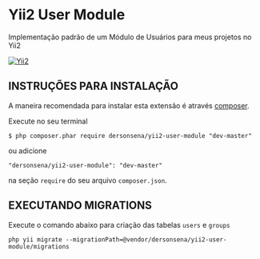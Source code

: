 Yii2 User Module
===========================

Implementação padrão de um Módulo de Usuários para meus projetos no Yii2

[![Yii2](https://img.shields.io/badge/Powered_by-Yii_Framework-green.svg?style=flat)](http://www.yiiframework.com/)

INSTRUÇÕES PARA INSTALAÇÃO
-------------------

A maneira recomendada para instalar esta extensão é através [composer](http://getcomposer.org/download/).

Execute no seu terminal

```
$ php composer.phar require dersonsena/yii2-user-module "dev-master"
```

ou adicione 

```
"dersonsena/yii2-user-module": "dev-master"
```

na seção ```require``` do seu arquivo `composer.json`.

EXECUTANDO MIGRATIONS
-------------------

Execute o comando abaixo para criação das tabelas ```users``` e ```groups```

```
php yii migrate --migrationPath=@vendor/dersonsena/yii2-user-module/migrations
```
